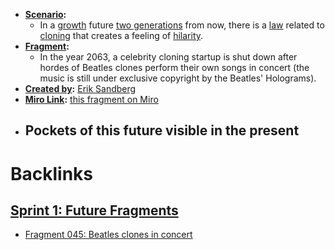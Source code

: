 - **[Scenario](<Scenario.md>):** 
    - In a [growth](<growth.md>) future [two generations](<two generations.md>) from now, there is a [law](<law.md>) related to [cloning](<cloning.md>) that creates a feeling of [hilarity](<hilarity.md>).
- **[Fragment](<Fragment.md>):** 
    - In the year 2063, a celebrity cloning startup is shut down after hordes of Beatles clones perform their own songs in concert (the music is still under exclusive copyright by the Beatles' Holograms).
- **[Created by](<Created by.md>):** [Erik Sandberg](<Erik Sandberg.md>)
- **[Miro Link](<Miro Link.md>):** [this fragment on Miro](https://miro.com/app/board/o9J_kpEmVVk=/?moveToWidget=3074457348849827978&cot=11)
- **Pockets of this future visible in the present**
    - 

# Backlinks
## [Sprint 1: Future Fragments](<Sprint 1: Future Fragments.md>)
- [Fragment 045: Beatles clones in concert](<Fragment 045: Beatles clones in concert.md>)

